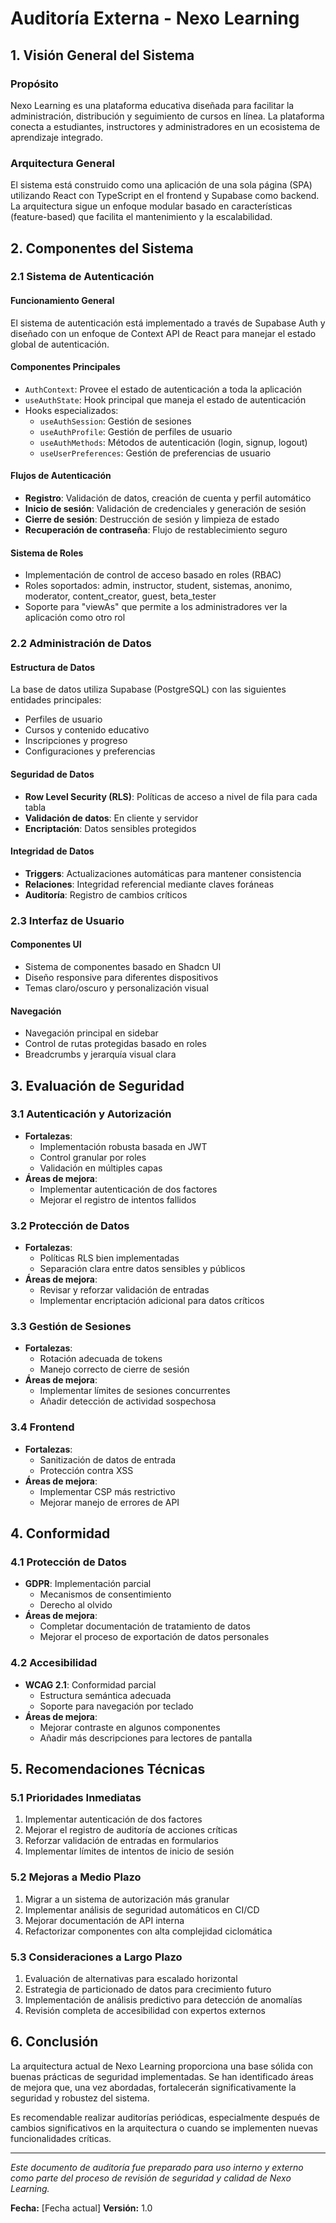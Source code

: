 
# Auditoría Externa - Nexo Learning

## 1. Visión General del Sistema

### Propósito
Nexo Learning es una plataforma educativa diseñada para facilitar la administración, distribución y seguimiento de cursos en línea. La plataforma conecta a estudiantes, instructores y administradores en un ecosistema de aprendizaje integrado.

### Arquitectura General
El sistema está construido como una aplicación de una sola página (SPA) utilizando React con TypeScript en el frontend y Supabase como backend. La arquitectura sigue un enfoque modular basado en características (feature-based) que facilita el mantenimiento y la escalabilidad.

## 2. Componentes del Sistema

### 2.1 Sistema de Autenticación

#### Funcionamiento General
El sistema de autenticación está implementado a través de Supabase Auth y diseñado con un enfoque de Context API de React para manejar el estado global de autenticación.

#### Componentes Principales
- `AuthContext`: Provee el estado de autenticación a toda la aplicación
- `useAuthState`: Hook principal que maneja el estado de autenticación
- Hooks especializados:
  - `useAuthSession`: Gestión de sesiones
  - `useAuthProfile`: Gestión de perfiles de usuario
  - `useAuthMethods`: Métodos de autenticación (login, signup, logout)
  - `useUserPreferences`: Gestión de preferencias de usuario

#### Flujos de Autenticación
- **Registro**: Validación de datos, creación de cuenta y perfil automático
- **Inicio de sesión**: Validación de credenciales y generación de sesión
- **Cierre de sesión**: Destrucción de sesión y limpieza de estado
- **Recuperación de contraseña**: Flujo de restablecimiento seguro

#### Sistema de Roles
- Implementación de control de acceso basado en roles (RBAC)
- Roles soportados: admin, instructor, student, sistemas, anonimo, moderator, content_creator, guest, beta_tester
- Soporte para "viewAs" que permite a los administradores ver la aplicación como otro rol

### 2.2 Administración de Datos

#### Estructura de Datos
La base de datos utiliza Supabase (PostgreSQL) con las siguientes entidades principales:
- Perfiles de usuario
- Cursos y contenido educativo
- Inscripciones y progreso
- Configuraciones y preferencias

#### Seguridad de Datos
- **Row Level Security (RLS)**: Políticas de acceso a nivel de fila para cada tabla
- **Validación de datos**: En cliente y servidor
- **Encriptación**: Datos sensibles protegidos

#### Integridad de Datos
- **Triggers**: Actualizaciones automáticas para mantener consistencia
- **Relaciones**: Integridad referencial mediante claves foráneas
- **Auditoría**: Registro de cambios críticos

### 2.3 Interfaz de Usuario

#### Componentes UI
- Sistema de componentes basado en Shadcn UI
- Diseño responsive para diferentes dispositivos
- Temas claro/oscuro y personalización visual

#### Navegación
- Navegación principal en sidebar
- Control de rutas protegidas basado en roles
- Breadcrumbs y jerarquía visual clara

## 3. Evaluación de Seguridad

### 3.1 Autenticación y Autorización
- **Fortalezas**:
  - Implementación robusta basada en JWT
  - Control granular por roles
  - Validación en múltiples capas
- **Áreas de mejora**:
  - Implementar autenticación de dos factores
  - Mejorar el registro de intentos fallidos

### 3.2 Protección de Datos
- **Fortalezas**:
  - Políticas RLS bien implementadas
  - Separación clara entre datos sensibles y públicos
- **Áreas de mejora**:
  - Revisar y reforzar validación de entradas
  - Implementar encriptación adicional para datos críticos

### 3.3 Gestión de Sesiones
- **Fortalezas**:
  - Rotación adecuada de tokens
  - Manejo correcto de cierre de sesión
- **Áreas de mejora**:
  - Implementar límites de sesiones concurrentes
  - Añadir detección de actividad sospechosa

### 3.4 Frontend
- **Fortalezas**:
  - Sanitización de datos de entrada
  - Protección contra XSS
- **Áreas de mejora**:
  - Implementar CSP más restrictivo
  - Mejorar manejo de errores de API

## 4. Conformidad

### 4.1 Protección de Datos
- **GDPR**: Implementación parcial
  - Mecanismos de consentimiento
  - Derecho al olvido
- **Áreas de mejora**:
  - Completar documentación de tratamiento de datos
  - Mejorar el proceso de exportación de datos personales

### 4.2 Accesibilidad
- **WCAG 2.1**: Conformidad parcial
  - Estructura semántica adecuada
  - Soporte para navegación por teclado
- **Áreas de mejora**:
  - Mejorar contraste en algunos componentes
  - Añadir más descripciones para lectores de pantalla

## 5. Recomendaciones Técnicas

### 5.1 Prioridades Inmediatas
1. Implementar autenticación de dos factores
2. Mejorar el registro de auditoría de acciones críticas
3. Reforzar validación de entradas en formularios
4. Implementar límites de intentos de inicio de sesión

### 5.2 Mejoras a Medio Plazo
1. Migrar a un sistema de autorización más granular
2. Implementar análisis de seguridad automáticos en CI/CD
3. Mejorar documentación de API interna
4. Refactorizar componentes con alta complejidad ciclomática

### 5.3 Consideraciones a Largo Plazo
1. Evaluación de alternativas para escalado horizontal
2. Estrategia de particionado de datos para crecimiento futuro
3. Implementación de análisis predictivo para detección de anomalías
4. Revisión completa de accesibilidad con expertos externos

## 6. Conclusión

La arquitectura actual de Nexo Learning proporciona una base sólida con buenas prácticas de seguridad implementadas. Se han identificado áreas de mejora que, una vez abordadas, fortalecerán significativamente la seguridad y robustez del sistema.

Es recomendable realizar auditorías periódicas, especialmente después de cambios significativos en la arquitectura o cuando se implementen nuevas funcionalidades críticas.

---

*Este documento de auditoría fue preparado para uso interno y externo como parte del proceso de revisión de seguridad y calidad de Nexo Learning.*

**Fecha:** [Fecha actual]
**Versión:** 1.0
